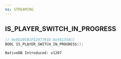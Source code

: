 ```yaml
---
ns: STREAMING
---
```

## IS_PLAYER_SWITCH_IN_PROGRESS

```c
// 0xED20CB1F5297791D 0x56135ACC
BOOL IS_PLAYER_SWITCH_IN_PROGRESS();
```

```
NativeDB Introduced: v1207
```

